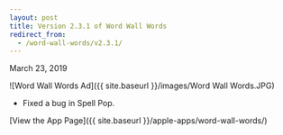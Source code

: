 ```yaml
---
layout: post
title: Version 2.3.1 of Word Wall Words
redirect_from:
  - /word-wall-words/v2.3.1/
---
```


March 23, 2019

![Word Wall Words Ad]({{ site.baseurl }}/images/Word Wall Words.JPG)

- Fixed a bug in Spell Pop.

[View the App Page]({{ site.baseurl }}/apple-apps/word-wall-words/)
